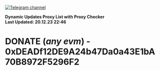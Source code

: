 [![Telegram channel](https://img.shields.io/endpoint?url=https://runkit.io/damiankrawczyk/telegram-badge/branches/master?url=https://t.me/n4z4v0d)](https://t.me/n4z4v0d) 

**Dynamic Updates Proxy List with Proxy Checker**  
**Last Updated: 20.12.23 22:46**

# DONATE (_any evm_) - 0xDEADf12DE9A24b47Da0a43E1bA70B8972F5296F2
